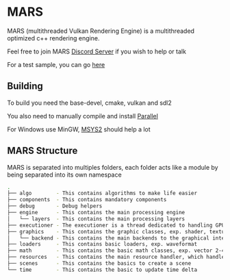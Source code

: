 # MARS
MARS (multithreaded Vulkan Rendering Engine) is a multithreaded optimized c++ rendering engine.

Feel free to join MARS [Discord Server](https://discord.gg/VHEP99VShx) if you wish to help or talk

For a test sample, you can go [here](https://github.com/MARSngine/MARS-Samples)

## Building
To build you need the base-devel, cmake, vulkan and sdl2

You also need to manually compile and install [Parallel](https://github.com/PedroSilva8/parallel)

For Windows use MinGW, [MSYS2](https://www.msys2.org/) should help a lot

## MARS Structure

MARS is separated into multiples folders, each folder acts like a module by being separated into its own namespace

```bash
.
├── algo        - This contains algorithms to make life easier
├── components  - This contains mandatory components
├── debug       - Debug helpers
├── engine      - This contains the main processing engine
│   └── layers  - This contains the main processing layers
├── executioner - The executioner is a thread dedicated to handling GPU calls
├── graphics    - This contains the graphic classes, exp. shader, texture, etc.
│   └── backend - This contains the main backends to the graphical interfaces
├── loaders     - This contains basic loaders, exp. waveformat
├── math        - This contains the basic math classes, exp. vector 2-4, matrix4
├── resources   - This contains the main resource handler, which handles all resources of MARS
├── scenes      - This contains the basics to create a scene
└── time        - This contains the basic to update time delta
```